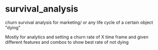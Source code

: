 # survival_analysis
churn survival analysis for marketing/ or any life cycle of a certain object "dying" 

Mostly for analytics and setting a churn rate of X time frame and given different features and combos to show best rate of not dying
